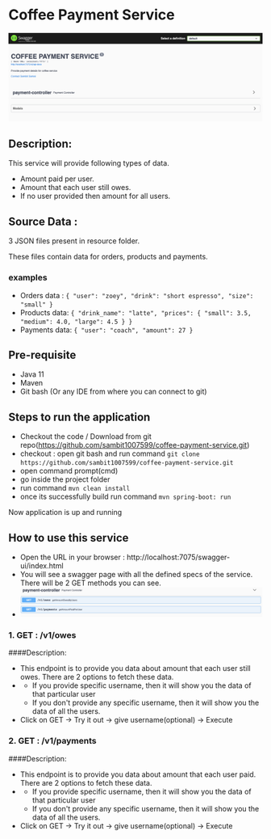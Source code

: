 # Coffee Payment Service
![img_4.png](img_4.png)

## Description:
This service will provide following types of data.
- Amount paid per user.
- Amount that each user still owes.
- If no user provided then amount for all users.

## Source Data :
3 JSON files present in resource folder.

These files contain data for orders, products and payments.

### examples
- Orders data : `{
"user": "zoey",
"drink": "short espresso",
"size": "small"
}`
- Products data: `{
"drink_name": "latte",
"prices": { "small": 3.5, "medium": 4.0, "large": 4.5 }
}`
- Payments data: `{ "user": "coach", "amount": 27 }`

## Pre-requisite
- Java 11
- Maven 
- Git bash (Or any IDE from where you can connect to git)

## Steps to run the application
- Checkout the code / Download from git repo(https://github.com/sambit1007599/coffee-payment-service.git)
- checkout : open git bash and run command `git clone https://github.com/sambit1007599/coffee-payment-service.git`
- open command prompt(cmd)
- go inside the project folder
- run command `mvn clean install`
- once its successfully build run command `mvn spring-boot: run`

Now application is up and running

## How to use this service
- Open the URL in your browser : http://localhost:7075/swagger-ui/index.html
- You will see a swagger page with all the defined specs of the service. There will be 2 GET methods you can see.
- ![img_5.png](img_5.png)

### 1. GET : /v1/owes
####Description:
- This endpoint is to provide you data about amount that each user still owes. There are 2 options to fetch these data.
- - If you provide specific username, then it will show you the data of that particular user
  - If you don't provide any specific username, then it will show you the data of all the users.
- Click on GET -> Try it out -> give username(optional) -> Execute

### 2. GET : /v1/payments
####Description:
- This endpoint is to provide you data about amount that each user paid. There are 2 options to fetch these data.
- - If you provide specific username, then it will show you the data of that particular user
  - If you don't provide any specific username, then it will show you the data of all the users.
- Click on GET -> Try it out -> give username(optional) -> Execute


